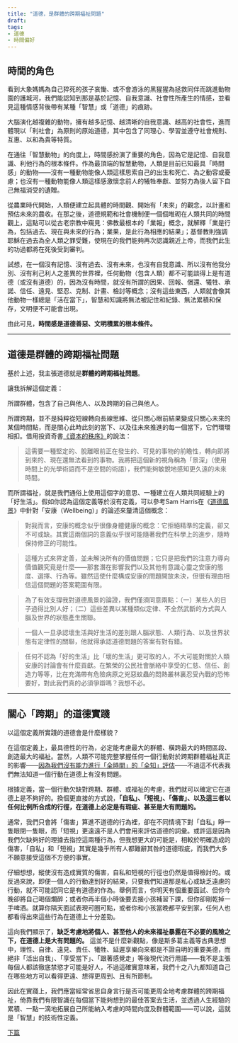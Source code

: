 ```yaml
---
title: "道德，是群體的跨期福祉問題"
draft: 
tags: 
- 道德
- 時間偏好
---
```

## 時間的角色

看到大象媽媽為自己猝死的孩子哀慟、或不會游泳的黑猩猩為拯救同伴而跳進動物園的護城河，我們能認知到那是基於記憶、自我意識、社會性所產生的情感，並看見這種情感背後帶有某種「智慧」或「道德」的痕跡。

大腦演化越複雜的動物，擁有越多記憶、越清晰的自我意識、越高的社會性，進而體現以「利社會」為原則的原始道德，其中包含了同理心、學習並遵守社會規則、互惠、以和為貴等特質。

在通往「智慧動物」的向度上，時間感扮演了重要的角色，因為它是記憶、自我意識、利他行為的根本條件。作為最頂端的智慧動物，人類是目前已知最具「時間感」的動物——沒有一種動物能像人類這樣思索自己的出生和死亡、為之動容或憂慮；也沒有一種動物能像人類這樣感激懷念前人的犧牲奉獻、並努力為後人留下自己無福消受的遺贈。

從農業時代開始，人類便建立起具體的時間觀、開始有「未來」的觀念，以計畫和預估未來的農收。在那之後，道德規範和社會機制便一個個堆砌在人類共同的時間觀上，這點可以從古老宗教中窺見：佛教最根本的「業報」概念，就解釋「業是行為，包括過去、現在與未來的行為；業果，是此行為相應的結果」；基督教則強調耶穌在過去為全人類之罪受難，使現在的我們能夠再次認識親近上帝，而我們此生的功過都將在死後受到審判。

試想，在一個沒有記憶、沒有過去、沒有未來，也沒有自我意識、所以沒有他我分別、沒有利己利人之差異的世界裡，任何動物（包含人類）都不可能談得上是有道德（或沒有道德）的，因為沒有時間，就沒有所謂的因果、回報、償還、犧牲、承諾、信任、遠見、堅忍、克制、計畫、檢討等概念；沒有這些東西，人類就會像其他動物一樣總是「活在當下」，智慧和知識將無法被記住和紀錄、無法累積和保存，文明便不可能會出現。

由此可見，**時間感是道德善惡、文明積累的根本條件。**

---

## 道德是群體的跨期福祉問題

基於上述，我主張道德就是**群體的跨期福祉問題**。

讓我拆解這個定義：

所謂群體，包含了自己與他人、以及跨期的自己與他人。

所謂跨期，並不是純粹從短線轉向長線思維、從只關心眼前結果變成只關心未來的某個時間點，而是關心此時此刻的當下、以及往未來推進的每一個當下，它們環環相扣。借用投資奇書[《資本的秩序》](https://www.amazon.com/Dao-Capital-Austrian-Investing-Distorted/dp/111834703X)的說法：

> 這需要一種堅定的、脫離眼前正在發生的、可見的事物的前瞻性，轉向即將到來的、現在還無法看到的事物。我將把這個新的視角稱為「景深」（使用時間上的光學術語而不是空間的術語），我們能夠敏銳地感知更久遠的未來時間。

而所謂福祉，就是我們通俗上使用這個字的意思、一種建立在人類共同經驗上的「好生活」。假如你認為這個定義等於沒有定義，可以參考Sam Harris在《[道德風景](https://www.books.com.tw/products/0010578754)》中針對「安康（Wellbeing）」的論述來釐清這個概念：

> 對我而言，安康的概念似乎很像身體健康的概念：它拒絕精準的定義，卻又不可或缺。其實這兩個詞的意義似乎很可能隨著我們在科學上的進步，隨時保持修正的可能性。

> 這種方式來界定善，並未解決所有的價值問題；它只是把我們的注意力導向價值觀究竟是什麼——那套潛在影響我們以及其他有意識心靈之安康的態度、選擇、行為等。雖然這使什麼構成安康的問題開放未決，但很有理由相信這個問題的答案範圍有限。

> 為了有效支撐我對道德風景的論證，我們僅須同意兩點：（一）某些人的日子過得比別人好；（二）這些差異以某種類似定律、不全然武斷的方式與人腦及世界的狀態產生關聯。

> 一個人一旦承認壞生活與好生活的差別跟人腦狀態、人類行為、以及世界狀態有定律性的關聯，他就得承認道德問題的答案有對有錯。

> 任何不認為「好的生活」比「壞的生活」更可取的人，不大可能對關於人類安康的討論會有什麼貢獻。在繁榮的公民社會脈絡中享受的仁慈、信任、創造力等等，比在充滿帶有危險病原之兇惡蚊蟲的悶熱叢林裏忍受內戰的恐怖要好，對此我們真的必須爭辯嗎？我想不必。

---

## 關心「跨期」的道德實踐

以這個定義所實踐的道德會是什麼樣貌？

在這個定義上，最具德性的行為，必定能考慮最大的群體、橫跨最大的時間區段、創造最大的福祉。當然，人類不可能完整掌握任何一個行動對於跨期群體福祉真正的影響——[因為我們沒有能力進行「全時間」的「全知」評估](https://twitter.com/dans_huang/status/1601460771942125568?s=20&t=NriX3f8yc53ZM2DUIxnM-A)——不過這不代表我們無法知道一個行動在道德上有沒有問題。

根據定義，當一個行動欠缺對跨期、群體、或福祉的考慮，我們就可以確定它在道德上是不夠好的。換個更直接的方式說，**「自私」、「短視」、「傷害」、以及這三者以任何比例所合成的行徑，在道德上必定是有瑕疵、甚至是大有問題的。**

通常，我們只會將「傷害」算進不道德的行為裡，卻在不同情境下對「自私」睜一隻眼閉一隻眼，而「短視」更遠遠不是人們會用來評估道德的詞彙。或許這是因為我們欠缺夠好的理據去指控這兩種行為，但我想更大的可能是，相較於明確造成的傷害，「自私」和「短視」其實是幾乎所有人都難辭其咎的道德瑕疵，而我們大多不願意接受這個不方便的事實。

仔細想想，縱使沒有造成實質的傷害，自私和短視的行徑也仍然是值得檢討的。或反過來說，即便一個人的行動達到好的結果，只要我們知道那是私心或缺乏遠慮的行動，就不可能認同它是有道德的作為。舉例而言，你明天有個重要面試、但你今晚卻將自己喝個爛醉；或者你再半個小時後要去接小孩補習下課，但你卻剛乾掉一手啤酒。就算你隔天面試表現可圈可點，或者你和小孩當晚都平安到家，任何人也都看得出來這些行為在道德上十分差勁。

這向我們顯示了，**缺乏考慮地將個人、甚至他人的未來福祉暴露在不必要的風險之下，在道德上是大有問題的。** 這並不是什麼新觀點，像是斯多葛主義等古典思想中，理性、自律、遠見、責任、犧牲、延遲享樂向來都是不證自明的重要美德，而絕非「活出自我」、「享受當下」、「跟著感覺走」等後現代流行用語——我不是主張每個人都該徹底禁慾才可能是好人，不過這確實意味著，我們十之八九都知道自己在哪些地方可以看得更遠、想得更周到、且有所節制。

因此在實踐上，我們應當經常省思自身言行是否可能更周全地考慮群體的跨期福祉，倚靠我們有限智識在每個當下能夠想到的最佳答案去生活，並透過人生經驗的累積、一點一滴地拓展自己所能納入考慮的時間向度及群體範圍——可以說，這就是「智慧」的技術性定義。

[下篇](犧牲與救贖.md)